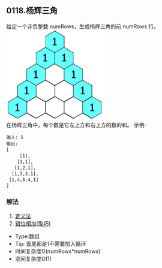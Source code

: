 ## 0118.杨辉三角
给定一个非负整数 numRows，生成杨辉三角的前 numRows 行。    
![gif](./PascalTriangleAnimated2.gif)   
在杨辉三角中，每个数是它左上方和右上方的数的和。
示例:
```
输入: 5
输出:
[
     [1],
    [1,1],
   [1,2,1],
  [1,3,3,1],
 [1,4,6,4,1]
]
```

### 解法
1. [定义法](https://leetcode-cn.com/problems/pascals-triangle/solution/yang-hui-san-jiao-by-leetcode-solution-lew9/)
2. [错位相加(取巧)](https://leetcode-cn.com/problems/pascals-triangle/solution/qu-qiao-jie-fa-cuo-yi-wei-zai-zhu-ge-xiang-jia-28m/)
- Type:数组
- Tip: 首尾都是1不需要加入循环
- 时间复杂度O(numRows*numRows)
- 空间复杂度O(1)